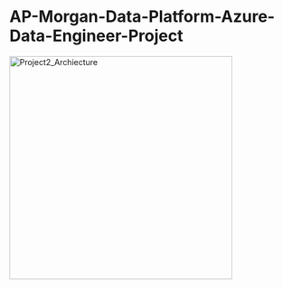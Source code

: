 # AP-Morgan-Data-Platform-Azure-Data-Engineer-Project
<img width="394" alt="Project2_Archiecture" src="https://github.com/Rahuljain25/AP-Morgan-Data-Platform-Azure-Data-Engineer-Project/assets/61729182/3a2e68ee-5ed6-4bf8-bbd6-ba41e18608b0">
